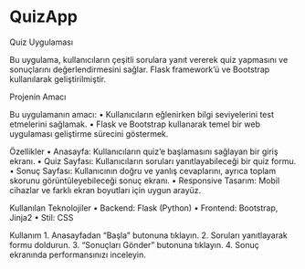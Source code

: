 # QuizApp

Quiz Uygulaması

Bu uygulama, kullanıcıların çeşitli sorulara yanıt vererek quiz yapmasını ve sonuçlarını değerlendirmesini sağlar. Flask framework’ü ve Bootstrap kullanılarak geliştirilmiştir.

Projenin Amacı

Bu uygulamanın amacı:
	•	Kullanıcıların eğlenirken bilgi seviyelerini test etmelerini sağlamak.
	•	Flask ve Bootstrap kullanarak temel bir web uygulaması geliştirme sürecini göstermek.

Özellikler
	•	Anasayfa: Kullanıcıların quiz’e başlamasını sağlayan bir giriş ekranı.
	•	Quiz Sayfası: Kullanıcıların soruları yanıtlayabileceği bir quiz formu.
	•	Sonuç Sayfası: Kullanıcının doğru ve yanlış cevaplarını, ayrıca toplam skorunu görüntüleyebileceği sonuç ekranı.
	•	Responsive Tasarım: Mobil cihazlar ve farklı ekran boyutları için uygun arayüz.

Kullanılan Teknolojiler
	•	Backend: Flask (Python)
	•	Frontend: Bootstrap, Jinja2
	•	Stil: CSS

Kullanım
	1.	Anasayfadan “Başla” butonuna tıklayın.
	2.	Soruları yanıtlayarak formu doldurun.
	3.	“Sonuçları Gönder” butonuna tıklayın.
	4.	Sonuç ekranında performansınızı inceleyin.
